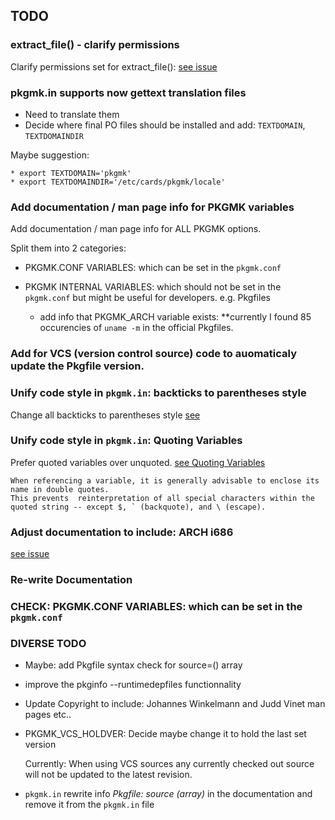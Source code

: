 ## TODO

### extract_file() - clarify permissions

Clarify permissions set for extract_file(): [see issue](https://github.com/NuTyX/cards/issues/34)


### pkgmk.in supports now gettext translation files

* Need to translate them
* Decide where final PO files should be installed and add: `TEXTDOMAIN`, `TEXTDOMAINDIR`

Maybe suggestion:

    * export TEXTDOMAIN='pkgmk'
    * export TEXTDOMAINDIR='/etc/cards/pkgmk/locale'

### Add documentation / man page info for PKGMK variables

Add documentation / man page info for ALL PKGMK options.

Split them into 2 categories:

* PKGMK.CONF VARIABLES: which can be set in the `pkgmk.conf`
* PKGMK INTERNAL VARIABLES: which should not be set in the `pkgmk.conf` but might be useful for developers.
    e.g. Pkgfiles

    * add info that PKGMK_ARCH variable exists: **currently I found 85 occurencies of `uname -m` in the official Pkgfiles.


### Add for VCS (version control source) code to auomaticaly update the Pkgfile version.


### Unify code style in `pkgmk.in`: backticks to parentheses style

Change all backticks to parentheses style [see](http://mywiki.wooledge.org/BashFAQ/082)


### Unify code style in `pkgmk.in`: Quoting Variables

Prefer quoted variables over unquoted. [see Quoting Variables](http://www.tldp.org/LDP/abs/html/quotingvar.html)

```
When referencing a variable, it is generally advisable to enclose its name in double quotes.
This prevents  reinterpretation of all special characters within the
quoted string -- except $, ` (backquote), and \ (escape).
```


### Adjust documentation to include: ARCH i686

[see issue](https://github.com/NuTyX/cards/issues/35)


### Re-write Documentation


### CHECK: PKGMK.CONF VARIABLES: which can be set in the `pkgmk.conf`


### DIVERSE TODO

* Maybe: add Pkgfile syntax check for source=() array

* improve the pkginfo --runtimedepfiles functionnality

* Update Copyright to include: Johannes Winkelmann and Judd Vinet  man pages etc..

* PKGMK_VCS_HOLDVER: Decide maybe change it to hold the last set version

    Currently: When using VCS sources any currently checked out source will not be updated to the latest revision.

* `pkgmk.in` rewrite info *Pkgfile: source (array)* in the documentation and remove it from the `pkgmk.in` file
